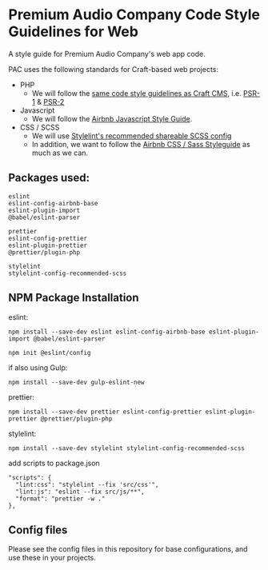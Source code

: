 # Premium Audio Company Code Style Guidelines for Web
A style guide for Premium Audio Company's web app code.

PAC uses the following standards for Craft-based web projects:

- PHP
  - We will follow the [same code style guidelines as Craft CMS](https://craftcms.com/docs/3.x/extend/coding-guidelines.html), i.e. [PSR-1](https://www.php-fig.org/psr/psr-1/) & [PSR-2](https://www.php-fig.org/psr/psr-2/)
- Javascript
  - We will follow the [Airbnb Javascript Style Guide](https://airbnb.io/javascript/).
- CSS / SCSS
  - We will use [Stylelint's recommended shareable SCSS config](https://github.com/stylelint-scss/stylelint-config-recommended-scss)
  - In addition, we want to follow the [Airbnb CSS / Sass Styleguide](https://github.com/airbnb/css) as much as we can.

## Packages used:
```
eslint
eslint-config-airbnb-base
eslint-plugin-import
@babel/eslint-parser

prettier
eslint-config-prettier
eslint-plugin-prettier
@prettier/plugin-php

stylelint
stylelint-config-recommended-scss
```

## NPM Package Installation

eslint:
```
npm install --save-dev eslint eslint-config-airbnb-base eslint-plugin-import @babel/eslint-parser

npm init @eslint/config 
```

if also using Gulp:
```
npm install --save-dev gulp-eslint-new
```

prettier:
```
npm install --save-dev prettier eslint-config-prettier eslint-plugin-prettier @prettier/plugin-php
```

stylelint:
```
npm install --save-dev stylelint stylelint-config-recommended-scss
```

add scripts to package.json
```
"scripts": {
  "lint:css": "stylelint --fix 'src/css'",
  "lint:js": "eslint --fix src/js/**",
  "format": "prettier -w ."
},
```

## Config files
Please see the config files in this repository for base configurations, and use these in your projects.
